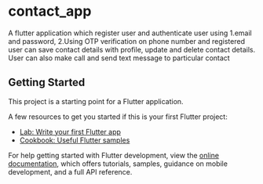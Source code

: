 # contact_app

A flutter application which register user and authenticate user using 1.email and password, 2.Using OTP verification on phone number and registered user can save contact details with profile, update and delete contact details. User can also make call  and send text message to particular contact

## Getting Started

This project is a starting point for a Flutter application.

A few resources to get you started if this is your first Flutter project:

- [Lab: Write your first Flutter app](https://docs.flutter.dev/get-started/codelab)
- [Cookbook: Useful Flutter samples](https://docs.flutter.dev/cookbook)

For help getting started with Flutter development, view the
[online documentation](https://docs.flutter.dev/), which offers tutorials,
samples, guidance on mobile development, and a full API reference.
